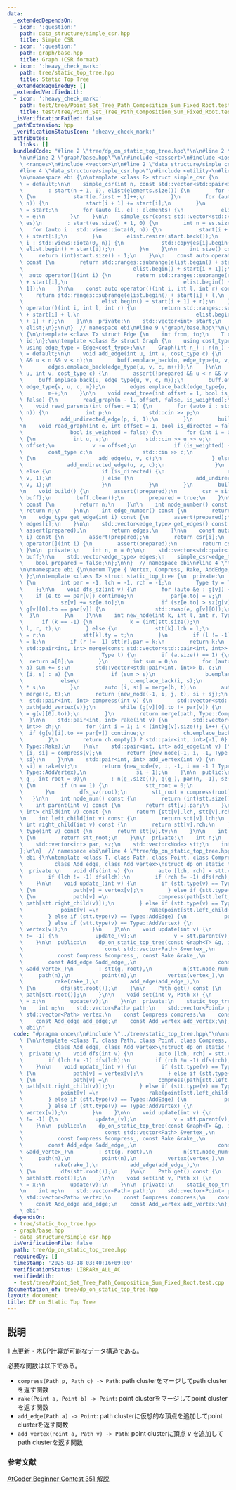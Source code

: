 ```yaml
---
data:
  _extendedDependsOn:
  - icon: ':question:'
    path: data_structure/simple_csr.hpp
    title: Simple CSR
  - icon: ':question:'
    path: graph/base.hpp
    title: Graph (CSR format)
  - icon: ':heavy_check_mark:'
    path: tree/static_top_tree.hpp
    title: Static Top Tree
  _extendedRequiredBy: []
  _extendedVerifiedWith:
  - icon: ':heavy_check_mark:'
    path: test/tree/Point_Set_Tree_Path_Composition_Sum_Fixed_Root.test.cpp
    title: test/tree/Point_Set_Tree_Path_Composition_Sum_Fixed_Root.test.cpp
  _isVerificationFailed: false
  _pathExtension: hpp
  _verificationStatusIcon: ':heavy_check_mark:'
  attributes:
    links: []
  bundledCode: "#line 2 \"tree/dp_on_static_top_tree.hpp\"\n\n#line 2 \"tree/static_top_tree.hpp\"\
    \n\n#line 2 \"graph/base.hpp\"\n\n#include <cassert>\n#include <iostream>\n#include\
    \ <ranges>\n#include <vector>\n\n#line 2 \"data_structure/simple_csr.hpp\"\n\n\
    #line 4 \"data_structure/simple_csr.hpp\"\n#include <utility>\n#line 6 \"data_structure/simple_csr.hpp\"\
    \n\nnamespace ebi {\n\ntemplate <class E> struct simple_csr {\n    simple_csr()\
    \ = default;\n\n    simple_csr(int n, const std::vector<std::pair<int, E>>& elements)\n\
    \        : start(n + 1, 0), elist(elements.size()) {\n        for (auto e : elements)\
    \ {\n            start[e.first + 1]++;\n        }\n        for (auto i : std::views::iota(0,\
    \ n)) {\n            start[i + 1] += start[i];\n        }\n        auto counter\
    \ = start;\n        for (auto [i, e] : elements) {\n            elist[counter[i]++]\
    \ = e;\n        }\n    }\n\n    simple_csr(const std::vector<std::vector<E>>&\
    \ es)\n        : start(es.size() + 1, 0) {\n        int n = es.size();\n     \
    \   for (auto i : std::views::iota(0, n)) {\n            start[i + 1] = (int)es[i].size()\
    \ + start[i];\n        }\n        elist.resize(start.back());\n        for (auto\
    \ i : std::views::iota(0, n)) {\n            std::copy(es[i].begin(), es[i].end(),\
    \ elist.begin() + start[i]);\n        }\n    }\n\n    int size() const {\n   \
    \     return (int)start.size() - 1;\n    }\n\n    const auto operator[](int i)\
    \ const {\n        return std::ranges::subrange(elist.begin() + start[i],\n  \
    \                                   elist.begin() + start[i + 1]);\n    }\n  \
    \  auto operator[](int i) {\n        return std::ranges::subrange(elist.begin()\
    \ + start[i],\n                                     elist.begin() + start[i +\
    \ 1]);\n    }\n\n    const auto operator()(int i, int l, int r) const {\n    \
    \    return std::ranges::subrange(elist.begin() + start[i] + l,\n            \
    \                         elist.begin() + start[i + 1] + r);\n    }\n    auto\
    \ operator()(int i, int l, int r) {\n        return std::ranges::subrange(elist.begin()\
    \ + start[i] + l,\n                                     elist.begin() + start[i\
    \ + 1] + r);\n    }\n\n  private:\n    std::vector<int> start;\n    std::vector<E>\
    \ elist;\n};\n\n}  // namespace ebi\n#line 9 \"graph/base.hpp\"\n\nnamespace ebi\
    \ {\n\ntemplate <class T> struct Edge {\n    int from, to;\n    T cost;\n    int\
    \ id;\n};\n\ntemplate <class E> struct Graph {\n    using cost_type = E;\n   \
    \ using edge_type = Edge<cost_type>;\n\n    Graph(int n_) : n(n_) {}\n\n    Graph()\
    \ = default;\n\n    void add_edge(int u, int v, cost_type c) {\n        assert(!prepared\
    \ && u < n && v < n);\n        buff.emplace_back(u, edge_type{u, v, c, m});\n\
    \        edges.emplace_back(edge_type{u, v, c, m++});\n    }\n\n    void add_undirected_edge(int\
    \ u, int v, cost_type c) {\n        assert(!prepared && u < n && v < n);\n   \
    \     buff.emplace_back(u, edge_type{u, v, c, m});\n        buff.emplace_back(v,\
    \ edge_type{v, u, c, m});\n        edges.emplace_back(edge_type{u, v, c, m});\n\
    \        m++;\n    }\n\n    void read_tree(int offset = 1, bool is_weighted =\
    \ false) {\n        read_graph(n - 1, offset, false, is_weighted);\n    }\n\n\
    \    void read_parents(int offset = 1) {\n        for (auto i : std::views::iota(1,\
    \ n)) {\n            int p;\n            std::cin >> p;\n            p -= offset;\n\
    \            add_undirected_edge(p, i, 1);\n        }\n        build();\n    }\n\
    \n    void read_graph(int e, int offset = 1, bool is_directed = false,\n     \
    \               bool is_weighted = false) {\n        for (int i = 0; i < e; i++)\
    \ {\n            int u, v;\n            std::cin >> u >> v;\n            u -=\
    \ offset;\n            v -= offset;\n            if (is_weighted) {\n        \
    \        cost_type c;\n                std::cin >> c;\n                if (is_directed)\
    \ {\n                    add_edge(u, v, c);\n                } else {\n      \
    \              add_undirected_edge(u, v, c);\n                }\n            }\
    \ else {\n                if (is_directed) {\n                    add_edge(u,\
    \ v, 1);\n                } else {\n                    add_undirected_edge(u,\
    \ v, 1);\n                }\n            }\n        }\n        build();\n    }\n\
    \n    void build() {\n        assert(!prepared);\n        csr = simple_csr<edge_type>(n,\
    \ buff);\n        buff.clear();\n        prepared = true;\n    }\n\n    int size()\
    \ const {\n        return n;\n    }\n\n    int node_number() const {\n       \
    \ return n;\n    }\n\n    int edge_number() const {\n        return m;\n    }\n\
    \n    edge_type get_edge(int i) const {\n        assert(prepared);\n        return\
    \ edges[i];\n    }\n\n    std::vector<edge_type> get_edges() const {\n       \
    \ assert(prepared);\n        return edges;\n    }\n\n    const auto operator[](int\
    \ i) const {\n        assert(prepared);\n        return csr[i];\n    }\n    auto\
    \ operator[](int i) {\n        assert(prepared);\n        return csr[i];\n   \
    \ }\n\n  private:\n    int n, m = 0;\n\n    std::vector<std::pair<int, edge_type>>\
    \ buff;\n\n    std::vector<edge_type> edges;\n    simple_csr<edge_type> csr;\n\
    \    bool prepared = false;\n};\n\n}  // namespace ebi\n#line 4 \"tree/static_top_tree.hpp\"\
    \n\nnamespace ebi {\n\nenum Type { Vertex, Compress, Rake, AddEdge, AddVertex\
    \ };\n\ntemplate <class T> struct static_top_tree {\n  private:\n    struct Node\
    \ {\n        int par = -1, lch = -1, rch = -1;\n        Type ty = Type::Vertex;\n\
    \    };\n\n    void dfs_sz(int v) {\n        for (auto &e : g[v]) {\n        \
    \    if (e.to == par[v]) continue;\n            par[e.to] = v;\n            dfs_sz(e.to);\n\
    \            sz[v] += sz[e.to];\n            if (sz[e.to] > sz[g[v][0].to] ||\
    \ g[v][0].to == par[v]) {\n                std::swap(e, g[v][0]);\n          \
    \  }\n        }\n    }\n\n    int new_node(int k, int l, int r, Type t) {\n  \
    \      if (k == -1) {\n            k = (int)stt.size();\n            stt.emplace_back(-1,\
    \ l, r, t);\n        } else {\n            stt[k].lch = l;\n            stt[k].rch\
    \ = r;\n            stt[k].ty = t;\n        }\n        if (l != -1) stt[l].par\
    \ = k;\n        if (r != -1) stt[r].par = k;\n        return k;\n    }\n\n   \
    \ std::pair<int, int> merge(const std::vector<std::pair<int, int>> &a,\n     \
    \                         Type t) {\n        if (a.size() == 1) {\n          \
    \  return a[0];\n        }\n        int sum = 0;\n        for (auto [v_, s] :\
    \ a) sum += s;\n        std::vector<std::pair<int, int>> b, c;\n        for (auto\
    \ [i, s] : a) {\n            if (sum > s)\n                b.emplace_back(i, s);\n\
    \            else\n                c.emplace_back(i, s);\n            sum -= 2\
    \ * s;\n        }\n        auto [i, si] = merge(b, t);\n        auto [j, sj] =\
    \ merge(c, t);\n        return {new_node(-1, i, j, t), si + sj};\n    }\n\n  \
    \  std::pair<int, int> compress(int v) {\n        std::vector<std::pair<int, int>>\
    \ path{add_vertex(v)};\n        while (g[v][0].to != par[v]) {\n            path.emplace_back(add_vertex(v\
    \ = g[v][0].to));\n        }\n        return merge(path, Type::Compress);\n  \
    \  }\n\n    std::pair<int, int> rake(int v) {\n        std::vector<std::pair<int,\
    \ int>> ch;\n        for (int i = 1; i < (int)g[v].size(); i++) {\n          \
    \  if (g[v][i].to == par[v]) continue;\n            ch.emplace_back(add_edge(g[v][i].to));\n\
    \        }\n        return ch.empty() ? std::pair<int, int>{-1, 0} : merge(ch,\
    \ Type::Rake);\n    }\n\n    std::pair<int, int> add_edge(int v) {\n        auto\
    \ [i, si] = compress(v);\n        return {new_node(-1, i, -1, Type::AddEdge),\
    \ si};\n    }\n\n    std::pair<int, int> add_vertex(int v) {\n        auto [i,\
    \ si] = rake(v);\n        return {new_node(v, i, -1, i == -1 ? Type::Vertex :\
    \ Type::AddVertex),\n                si + 1};\n    }\n\n  public:\n    static_top_tree(Graph<T>\
    \ g_, int root = 0)\n        : n(g_.size()), g(g_), par(n, -1), sz(n, 1), stt(n)\
    \ {\n        if (n == 1) {\n            stt_root = 0;\n            return;\n \
    \       }\n        dfs_sz(root);\n        stt_root = compress(root).first;\n \
    \   }\n\n    int node_num() const {\n        return (int)stt.size();\n    }\n\n\
    \    int parent(int v) const {\n        return stt[v].par;\n    }\n\n    std::pair<int,\
    \ int> child(int v) const {\n        return {stt[v].lch, stt[v].rch};\n    }\n\
    \n    int left_child(int v) const {\n        return stt[v].lch;\n    }\n\n   \
    \ int right_child(int v) const {\n        return stt[v].rch;\n    }\n\n    Type\
    \ type(int v) const {\n        return stt[v].ty;\n    }\n\n    int root() const\
    \ {\n        return stt_root;\n    }\n\n  private:\n    int n;\n    Graph<T> g;\n\
    \    std::vector<int> par, sz;\n    std::vector<Node> stt;\n    int stt_root;\n\
    };\n\n}  // namespace ebi\n#line 4 \"tree/dp_on_static_top_tree.hpp\"\n\nnamespace\
    \ ebi {\n\ntemplate <class T, class Path, class Point, class Compress, class Rake,\n\
    \          class Add_edge, class Add_vertex>\nstruct dp_on_static_top_tree {\n\
    \  private:\n    void dfs(int v) {\n        auto [lch, rch] = stt.child(v);\n\
    \        if (lch != -1) dfs(lch);\n        if (rch != -1) dfs(rch);\n        update_(v);\n\
    \    }\n\n    void update_(int v) {\n        if (stt.type(v) == Type::Vertex)\
    \ {\n            path[v] = vertex[v];\n        } else if (stt.type(v) == Type::Compress)\
    \ {\n            path[v] =\n                compress(path[stt.left_child(v)],\
    \ path[stt.right_child(v)]);\n        } else if (stt.type(v) == Type::Rake) {\n\
    \            point[v] =\n                rake(point[stt.left_child(v)], point[stt.right_child(v)]);\n\
    \        } else if (stt.type(v) == Type::AddEdge) {\n            point[v] = add_edge(path[stt.left_child(v)]);\n\
    \        } else if (stt.type(v) == Type::AddVertex) {\n            path[v] = add_vertex(point[stt.left_child(v)],\
    \ vertex[v]);\n        }\n    }\n\n    void update(int v) {\n        while (v\
    \ != -1) {\n            update_(v);\n            v = stt.parent(v);\n        }\n\
    \    }\n\n  public:\n    dp_on_static_top_tree(const Graph<T> &g, int root,\n\
    \                          const std::vector<Path> &vertex_,\n               \
    \           const Compress &compress_, const Rake &rake_,\n                  \
    \        const Add_edge &add_edge_,\n                          const Add_vertex\
    \ &add_vertex_)\n        : stt(g, root),\n          n(stt.node_num()),\n     \
    \     path(n),\n          point(n),\n          vertex(vertex_),\n          compress(compress_),\n\
    \          rake(rake_),\n          add_edge(add_edge_),\n          add_vertex(add_vertex_)\
    \ {\n        dfs(stt.root());\n    }\n\n    Path get() const {\n        return\
    \ path[stt.root()];\n    }\n\n    void set(int v, Path x) {\n        vertex[v]\
    \ = x;\n        update(v);\n    }\n\n  private:\n    static_top_tree<T> stt;\n\
    \n    int n;\n    std::vector<Path> path;\n    std::vector<Point> point;\n   \
    \ std::vector<Path> vertex;\n    const Compress compress;\n    const Rake rake;\n\
    \    const Add_edge add_edge;\n    const Add_vertex add_vertex;\n};\n\n}  // namespace\
    \ ebi\n"
  code: "#pragma once\n\n#include \"../tree/static_top_tree.hpp\"\n\nnamespace ebi\
    \ {\n\ntemplate <class T, class Path, class Point, class Compress, class Rake,\n\
    \          class Add_edge, class Add_vertex>\nstruct dp_on_static_top_tree {\n\
    \  private:\n    void dfs(int v) {\n        auto [lch, rch] = stt.child(v);\n\
    \        if (lch != -1) dfs(lch);\n        if (rch != -1) dfs(rch);\n        update_(v);\n\
    \    }\n\n    void update_(int v) {\n        if (stt.type(v) == Type::Vertex)\
    \ {\n            path[v] = vertex[v];\n        } else if (stt.type(v) == Type::Compress)\
    \ {\n            path[v] =\n                compress(path[stt.left_child(v)],\
    \ path[stt.right_child(v)]);\n        } else if (stt.type(v) == Type::Rake) {\n\
    \            point[v] =\n                rake(point[stt.left_child(v)], point[stt.right_child(v)]);\n\
    \        } else if (stt.type(v) == Type::AddEdge) {\n            point[v] = add_edge(path[stt.left_child(v)]);\n\
    \        } else if (stt.type(v) == Type::AddVertex) {\n            path[v] = add_vertex(point[stt.left_child(v)],\
    \ vertex[v]);\n        }\n    }\n\n    void update(int v) {\n        while (v\
    \ != -1) {\n            update_(v);\n            v = stt.parent(v);\n        }\n\
    \    }\n\n  public:\n    dp_on_static_top_tree(const Graph<T> &g, int root,\n\
    \                          const std::vector<Path> &vertex_,\n               \
    \           const Compress &compress_, const Rake &rake_,\n                  \
    \        const Add_edge &add_edge_,\n                          const Add_vertex\
    \ &add_vertex_)\n        : stt(g, root),\n          n(stt.node_num()),\n     \
    \     path(n),\n          point(n),\n          vertex(vertex_),\n          compress(compress_),\n\
    \          rake(rake_),\n          add_edge(add_edge_),\n          add_vertex(add_vertex_)\
    \ {\n        dfs(stt.root());\n    }\n\n    Path get() const {\n        return\
    \ path[stt.root()];\n    }\n\n    void set(int v, Path x) {\n        vertex[v]\
    \ = x;\n        update(v);\n    }\n\n  private:\n    static_top_tree<T> stt;\n\
    \n    int n;\n    std::vector<Path> path;\n    std::vector<Point> point;\n   \
    \ std::vector<Path> vertex;\n    const Compress compress;\n    const Rake rake;\n\
    \    const Add_edge add_edge;\n    const Add_vertex add_vertex;\n};\n\n}  // namespace\
    \ ebi"
  dependsOn:
  - tree/static_top_tree.hpp
  - graph/base.hpp
  - data_structure/simple_csr.hpp
  isVerificationFile: false
  path: tree/dp_on_static_top_tree.hpp
  requiredBy: []
  timestamp: '2025-03-18 03:40:16+09:00'
  verificationStatus: LIBRARY_ALL_AC
  verifiedWith:
  - test/tree/Point_Set_Tree_Path_Composition_Sum_Fixed_Root.test.cpp
documentation_of: tree/dp_on_static_top_tree.hpp
layout: document
title: DP on Static Top Tree
---
```


## 説明

$1$ 点更新・木DP計算が可能なデータ構造である。

必要な関数は以下である。

- `compress(Path p, Path c) -> Path`: path clusterをマージしてpath clusterを返す関数
- `rake(Point a, Point b) -> Point`: point clusterをマージしてpoint clusterを返す関数
- `add_edge(Path a) -> Point`: path clusterに仮想的な頂点を追加してpoint clusterを返す関数
- `add_vertex(Point a, Path v) -> Path`: point clusterに頂点 $v$ を追加してpath clusterを返す関数

### 参考文献

[AtCoder Beginner Contest 351 解説](https://atcoder.jp/contests/abc351/editorial/9868)